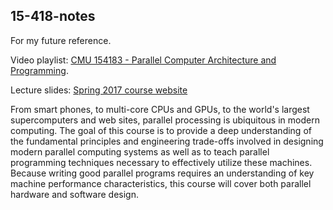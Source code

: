 15-418-notes
---

For my future reference.

Video playlist: [CMU 154183 - Parallel Computer Architecture and Programming](https://www.youtube.com/watch?v=eanvgGt-D1o).

Lecture slides: [Spring 2017 course website](http://15418.courses.cs.cmu.edu/spring2017/)

From smart phones, to multi-core CPUs and GPUs, to the world's largest supercomputers and web sites, parallel processing is ubiquitous in modern computing. The goal of this course is to provide a deep understanding of the fundamental principles and engineering trade-offs involved in designing modern parallel computing systems as well as to teach parallel programming techniques necessary to effectively utilize these machines. Because writing good parallel programs requires an understanding of key machine performance characteristics, this course will cover both parallel hardware and software design.